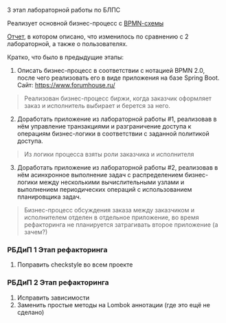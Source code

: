 3 этап лабораторной работы по БЛПС

Реализует основной бизнес-процесс с [BPMN-cхемы](./BPMN_3.svg)

[Отчет](./Сударушкин_Ярослав_Лаб3.pdf), в котором описано, что изменилось по сравнению с 2 лабораторной, а также о
пользователях.

Кратко, что было в предыдущие этапы:

1. Описать бизнес-процесс в соответствии с нотацией BPMN 2.0, после чего
   реализовать его в виде приложения на базе Spring Boot.
   Сайт: https://www.forumhouse.ru/

> Реализован бизнес-процесс биржи, когда заказчик оформляет заказ и исполнитель выбирает и берется за него.

2. Доработать приложение из лабораторной работы #1, реализовав в нём управление
   транзакциями и разграничение доступа к операциям бизнес-логики в соответствии с
   заданной политикой доступа.

> Из логики процесса взяты роли заказчика и исполнителя

3. Доработать приложение из лабораторной работы #2, реализовав в нём асинхронное
   выполнение задач с распределением бизнес-логики между несколькими вычислительными
   узлами и выполнением периодических операций с использованием планировщика задач.

> Бизнес-процесс обсуждения заказа между заказчиком и исполнителем отделен в отдельное приложение, во время рефакторинга
> не планируется затрагивать второе приложение (а зачем?)

### РБДиП 1 Этап рефакторинга

1. Поправить checkstyle во всем проекте

### РБДиП 2 Этап рефакторинга

1. Исправить зависимости
2. Заменить простые методы на Lombok аннотации (где это ещё не сделано)